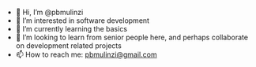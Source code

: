 - 👋 Hi, I’m @pbmulinzi
- 👀 I’m interested in software development
- 🌱 I’m currently learning the basics
- 💞️ I’m looking to learn from senior people here, and perhaps collaborate on development related projects
- 📫 How to reach me: pbmulinzi@gmail.com

<!---
pbmulinzi/pbmulinzi is a ✨ special ✨ repository because its `README.md` (this file) appears on your GitHub profile.
You can click the Preview link to take a look at your changes.
--->

